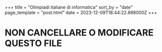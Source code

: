 +++
title = "Olimpiadi italiane di informatica"
sort_by = "date"
page_template = "post.html"
date = 2023-12-09T18:44:22.888000Z
+++
# NON CANCELLARE O MODIFICARE QUESTO FILE